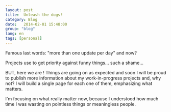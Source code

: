 ```yaml
---
layout: post
title:  Unleash the dogs!
category: Blog
date:   2014-02-01 15:48:00
group: "blog"
lang: en
tags: [personal]
---
```


Famous last words: "more than one update per day" and now?

Projects use to get priority against funny things... such a shame...

BUT, here we are ! Things are going on as expected and soon I will be proud to publish more information about my work-in-progress projects and, why not? I will build a single page for each one of them, emphasizing what matters.

I'm focusing on what really matter now, because I understood how much time I was wasting on pointless things or meaningless people.